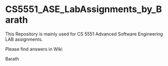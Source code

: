 # CS5551_ASE_LabAssignments_by_Barath
This Repository is mainly used for CS 5551 Advanced Software Engineering LAB assignments.

Please find answers in Wiki

Barath
